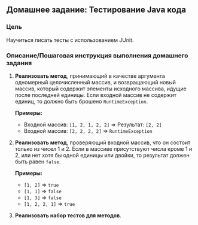 ## Домашнее задание: Тестирование Java кода

### Цель

Научиться писать тесты с использованием JUnit.

### Описание/Пошаговая инструкция выполнения домашнего задания

1. **Реализовать метод**, принимающий в качестве аргумента одномерный целочисленный массив, и возвращающий новый массив, который содержит элементы исходного массива, идущие после последней единицы. Если входной массив не содержит единиц, то должно быть брошено `RuntimeException`.

   **Примеры:**
    - Входной массив: `[1, 2, 1, 2, 2]` => Результат: `[2, 2]`
    - Входной массив: `[2, 2, 2, 2]` => `RuntimeException`

2. **Реализовать метод**, проверяющий входной массив, что он состоит только из чисел 1 и 2. Если в массиве присутствуют числа кроме 1 и 2, или нет хотя бы одной единицы или двойки, то результат должен быть равен `false`.

   **Примеры:**
    - `[1, 2]` => `true`
    - `[1, 1]` => `false`
    - `[1, 3]` => `false`
    - `[1, 2, 2, 1]` => `true`

3. **Реализовать набор тестов для методов**.
